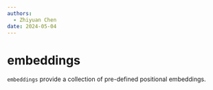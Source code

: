 ```yaml
---
authors:
  - Zhiyuan Chen
date: 2024-05-04
---
```


# embeddings

`embeddings` provide a collection of pre-defined positional embeddings.
